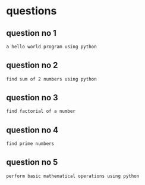 # questions
## question no 1
```markdown
a hello world program using python
```
## question no 2
```markdown
find sum of 2 numbers using python
```
## question no 3
```markdown
find factorial of a number
```
## question no 4
```markdown
find prime numbers
```
## question no 5
```markdown
perform basic mathematical operations using python
```
